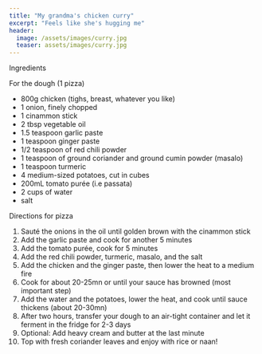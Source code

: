 ```yaml
---
title: "My grandma's chicken curry"
excerpt: "Feels like she's hugging me"
header:
  image: /assets/images/curry.jpg
  teaser: assets/images/curry.jpg
---
```


Ingredients

For the dough (1 pizza)
* 800g chicken (tighs, breast, whatever you like)
* 1 onion, finely chopped
* 1 cinammon stick
* 2 tbsp vegetable oil
* 1.5 teaspoon garlic paste
* 1 teaspoon ginger paste
* 1/2 teaspoon of red chili powder
* 1 teaspoon of ground coriander and ground cumin powder (masalo)
* 1 teaspoon turmeric
* 4 medium-sized potatoes, cut in cubes
* 200mL tomato purée (i.e passata)
* 2 cups of water
* salt

Directions for pizza

1. Sauté the onions in the oil until golden brown with the cinammon stick
2. Add the garlic paste and cook for another 5 minutes
3. Add the tomato purée, cook for 5 minutes
4. Add the red chili powder, turmeric, masalo, and the salt
5. Add the chicken and the ginger paste, then lower the heat to a medium fire
6. Cook for about 20-25mn or until your sauce has browned (most important step)
7. Add the water and the potatoes, lower the heat, and cook until sauce thickens (about 20-30mn)
8. After two hours, transfer your dough to an air-tight container and let it ferment in the fridge for 2-3 days
9. Optional: Add heavy cream and butter at the last minute
10. Top with fresh coriander leaves and enjoy with rice or naan! 

